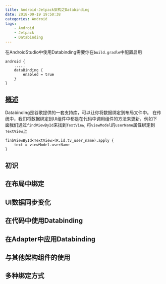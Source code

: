 ```yaml
---
title: Android-Jetpack架构之Databinding
date: 2018-09-19 19:50:38
categories: Android
tags: 
	- Android
	- Jetpack
	- Databinding
---
```


在AndroidStudio中使用Databinding需要你在`build.gradle`中配置启用

	android {
		.....
		dataBinding {
        	enabled = true
    	}
	}
	    


## [概述](https://developer.android.google.cn/topic/libraries/data-binding/)

Databinding是谷歌提供的一套支持库，可以让你将数据绑定到布局文件中。
在传统中，我们将数据绑定到UI组件中都是在代码中调用组件的方法来更新，例如下面我们通过`findViewById`来找到`TextView`,
将`viewModel`的`userName`属性绑定到`TextView`上

	finbViewById<TextView>(R.id.tv_user_name).apply {
		text = viewModel.userName
	}



## 初识


## 在布局中绑定


## UI数据同步变化

## 在代码中使用Databinding

## 在Adapter中应用Databinding

## 与其他架构组件的使用

## 多种绑定方式









